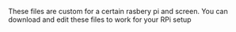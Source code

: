 These files are custom for a certain rasbery pi and screen. You can download and edit these files to work for your RPi setup

